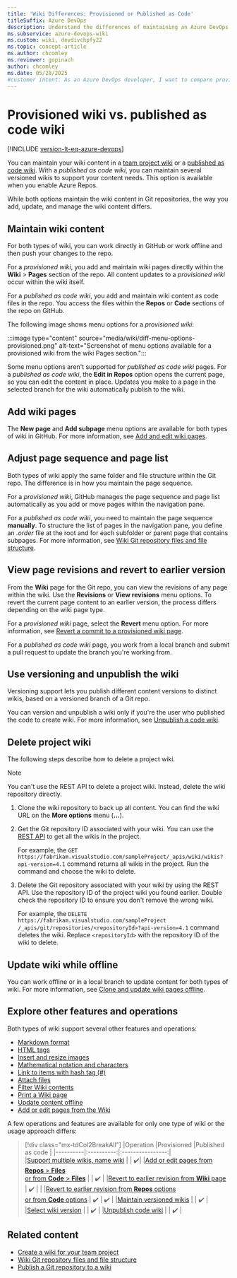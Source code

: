 ```yaml
---
title: 'Wiki Differences: Provisioned or Published as Code'
titleSuffix: Azure DevOps
description: Understand the differences of maintaining an Azure DevOps wiki provisioned for a team project versus a wiki published as code. 
ms.subservice: azure-devops-wiki
ms.custom: wiki, devdivchpfy22
ms.topic: concept-article
ms.author: chcomley
ms.reviewer: gopinach
author: chcomley
ms.date: 05/28/2025
#customer intent: As an Azure DevOps developer, I want to compare provisioning a wiki with publishing a wiki as code, so I can choose the best approach for my team.
---
```


# Provisioned wiki vs. published as code wiki

[!INCLUDE [version-lt-eq-azure-devops](../../includes/version-lt-eq-azure-devops.md)] 

<!--- Supports https://go.microsoft.com/fwlink/?linkid=866310 -->

You can maintain your wiki content in a [team project wiki](wiki-create-repo.md) or a [published as code wiki](publish-repo-to-wiki.md). With a _published as code wiki_, you can maintain several versioned wikis to support your content needs. This option is available when you enable Azure Repos.

While both options maintain the wiki content in Git repositories, the way you add, update, and manage the wiki content differs.

## Maintain wiki content

For both types of wiki, you can work directly in GitHub or work offline and then push your changes to the repo. 

For a _provisioned wiki_, you add and maintain wiki pages directly within the **Wiki** > **Pages** section of the repo. All content updates to a _provisioned wiki_ occur within the wiki itself.

For a _published as code wiki_, you add and maintain wiki content as code files in the repo. You access the files within the **Repos** or **Code** sections of the repo on GitHub.

The following image shows menu options for a _provisioned wiki_:

:::image type="content" source="media/wiki/diff-menu-options-provisioned.png" alt-text="Screenshot of menu options available for a provisioned wiki from the wiki Pages section.":::

Some menu options aren't supported for _published as code wiki_ pages. For a _published as code wiki_, the **Edit in Repos** option opens the current page, so you can edit the content in place. Updates you make to a page in the selected branch for the wiki automatically publish to the wiki.

## Add wiki pages

The **New page** and **Add subpage** menu options are available for both types of wiki in GitHub. For more information, see [Add and edit wiki pages](add-edit-wiki.md#add-a-wiki-page).

<a id="toc"></a>

## Adjust page sequence and page list

Both types of wiki apply the same folder and file structure within the Git repo. The difference is in how you maintain the page sequence.

For a *provisioned wiki*, GitHub manages the page sequence and page list automatically as you add or move pages within the navigation pane.

For a _published as code wiki_, you need to maintain the page sequence **manually**. To structure the list of pages in the navigation pane, you define an _*.order*_ file at the root and for each subfolder or parent page that contains subpages. For more information, see [Wiki Git repository files and file structure](wiki-file-structure.md#page-sequence-and-the-order-file).

<a id="revisions"></a>

## View page revisions and revert to earlier version

From the **Wiki** page for the Git repo, you can view the revisions of any page within the wiki. Use the **Revisions** or **View revisions** menu options. To revert the current page content to an earlier version, the process differs depending on the wiki page type.

For a *provisioned wiki* page, select the  **Revert** menu option. For more information, see [Revert a commit to a provisioned wiki page](wiki-view-history.md#revert-provision).

For a *published as code wiki* page, you work from a local branch and submit a pull request to update the branch you're working from.

<a id="versioning"></a>

## Use versioning and unpublish the wiki

Versioning support lets you publish different content versions to distinct wikis, based on a versioned branch of a Git repo. 

You can version and unpublish a wiki only if you're the user who published the code to create wiki. For more information, see [Unpublish a code wiki](publish-repo-to-wiki.md#unpublish-wiki).

## Delete project wiki

The following steps describe how to delete a project wiki.

> [!NOTE]
> You can't use the REST API to delete a project wiki. Instead, delete the wiki repository directly.

1. Clone the wiki repository to back up all content. You can find the wiki URL on the **More options** menu (**...**).

1. Get the Git repository ID associated with your wiki. You can use the [REST API](/rest/api/azure/devops/wiki/wikis/get?view=azure-devops-rest-7.1&tabs=HTTP&preserve-view=true) to get all the wikis in the project.
   
   For example, the `GET https://fabrikam.visualstudio.com/sampleProject/_apis/wiki/wikis?api-version=4.1` command returns all wikis in the project. Run the command and choose the wiki to delete.

1. Delete the Git repository associated with your wiki by using the REST API. Use the repository ID of the project wiki you found earlier. Double check the repository ID to ensure you don't remove the wrong wiki.

   For example, the `DELETE https://fabrikam.visualstudio.com/sampleProject /_apis/git/repositories/<repositoryId>?api-version=4.1` command deletes the wiki. Replace `<repositoryId>` with the repository ID of the wiki to delete.

## Update wiki while offline

You can work offline or in a local branch to update content for both types of wiki. For more information, see [Clone and update wiki pages offline](wiki-update-offline.md).

## Explore other features and operations

Both types of wiki support several other features and operations:

- [Markdown format](markdown-guidance.md)
- [HTML tags](markdown-guidance.md#use-html-tags-in-wiki-pages)
- [Insert and resize images](markdown-guidance.md#images)
- [Mathematical notation and characters](markdown-guidance.md#mathematical-notation)
- [Link to items with hash tag (#)](markdown-guidance.md#link-to-work-items-from-a-wiki-page)
- [Attach files](markdown-guidance.md#attach)
- [Filter Wiki contents](filter-print-wiki.md#filter-wiki-pages)
- [Print a Wiki page](filter-print-wiki.md#print-a-wiki-page)
- [Update content offline](wiki-update-offline.md)
- [Add or edit pages from the Wiki](add-edit-wiki.md)

A few operations and features are available for only one type of wiki or the usage approach differs:

> [!div class="mx-tdCol2BreakAll"]
> |Operation |Provisioned |Published as code |
> |----------|:----------:|:----------------:|  
> |[Support multiple wikis, name wiki](publish-repo-to-wiki.md)  |  | ✔️|
> |[Add or edit pages from **Repos** > **Files** <br> or from **Code** > **Files**](publish-repo-to-wiki.md) |  | ✔️ |
> |[Revert to earlier revision from **Wiki** page](wiki-view-history.md#revert-provision) | ✔️ |  |
> |[Revert to earlier revision from **Repos** options <br> or from **Code** options](wiki-view-history.md#revert-publish) | ✔️ | ✔️ |
> |[Maintain versioned wikis](#versioning) |  | ✔️ |
> |[Select wiki version](publish-repo-to-wiki.md#select-a-wiki-version) |  | ✔️ |
> |[Unpublish code wiki](publish-repo-to-wiki.md#unpublish-wiki) |  | ✔️ |

## Related content

- [Create a wiki for your team project](wiki-create-repo.md)
- [Wiki Git repository files and file structure](wiki-file-structure.md)
- [Publish a Git repository to a wiki](publish-repo-to-wiki.md)